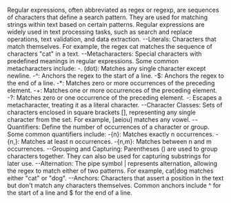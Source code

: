 Regular expressions, often abbreviated as regex or regexp, are sequences of characters that define a search pattern. They are used for matching strings within text based on certain patterns. Regular expressions are widely used in text processing tasks, such as search and replace operations, text validation, and data extraction.
--Literals: Characters that match themselves. For example, the regex cat matches the sequence of characters "cat" in a text.
--Metacharacters: Special characters with predefined meanings in regular expressions. Some common metacharacters include:
-. (dot): Matches any single character except newline.
-^: Anchors the regex to the start of a line.
-$: Anchors the regex to the end of a line.
-*: Matches zero or more occurrences of the preceding element.
-+: Matches one or more occurrences of the preceding element.
-?: Matches zero or one occurrence of the preceding element.
-\: Escapes a metacharacter, treating it as a literal character.
--Character Classes: Sets of characters enclosed in square brackets [], representing any single character from the set. For example, [aeiou] matches any vowel.
--Quantifiers: Define the number of occurrences of a character or group. Some common quantifiers include:
-{n}: Matches exactly n occurrences.
-{n,}: Matches at least n occurrences.
-{n,m}: Matches between n and m occurrences.
--Grouping and Capturing: Parentheses () are used to group characters together. They can also be used for capturing substrings for later use.
--Alternation: The pipe symbol | represents alternation, allowing the regex to match either of two patterns. For example, cat|dog matches either "cat" or "dog".
--Anchors: Characters that assert a position in the text but don't match any characters themselves. Common anchors include ^ for the start of a line and $ for the end of a line.
